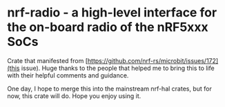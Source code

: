 # nrf-radio - a high-level interface for the on-board radio of the nRF5xxx SoCs

Crate that manifested from [https://github.com/nrf-rs/microbit/issues/172](this issue).
Huge thanks to the people that helped me to bring this to life with their helpful
comments and guidance.

One day, I hope to merge this into the mainstream nrf-hal crates, but for now, this crate
will do. Hope you enjoy using it.
